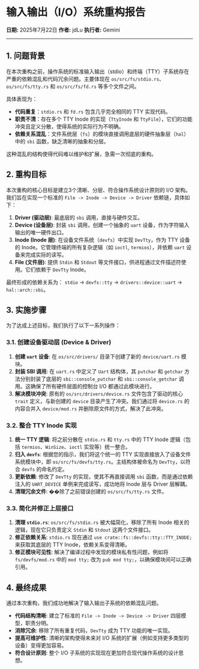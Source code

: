 # 输入输出（I/O）系统重构报告

**日期:** 2025年7月22日
**作者:** jdLu
**执行者:** Gemini

---

## 1. 问题背景

在本次重构之前，操作系统的标准输入输出（stdio）和终端（TTY）子系统存在严重的依赖混乱和代码冗余问题。主要体现在 `os/src/fs/stdio.rs`、`os/src/fs/tty.rs` 和 `os/src/fs/fd.rs` 等多个文件之间。

具体表现为：
- **代码重复**：`stdio.rs` 和 `fd.rs` 包含几乎完全相同的 TTY 实现代码。
- **职责不清**：存在多个 TTY Inode 的实现（`TtyInode` 和 `TtyFile`），它们的功能冲突且定义分散，使得系统的实际行为不明确。
- **依赖关系混乱**：文件系统层（`fs`）的模块直接调用底层的硬件抽象层（`hal`）中的 `sbi` 函数，缺乏清晰的抽象和分层。

这种混乱的结构使得代码难以维护和扩展，急需一次彻底的重构。

## 2. 重构目标

本次重构的核心目标是建立3个清晰、分层、符合操作系统设计原则的 I/O 架构。我们旨在实现一个标准的 `File -> Inode -> Device -> Driver` 依赖链，具体如下：

1.  **Driver (驱动层)**: 最底层的 `sbi` 调用，直接与硬件交互。
2.  **Device (设备层)**: 封装 `sbi` 调用，创建一个抽象的 `uart` 设备，作为字符输入输出的唯一硬件出口。
3.  **Inode (Inode 层)**: 在设备文件系统（`devfs`）中实现 `DevTty`，作为 TTY 设备的 Inode。它管理终端的所有复杂逻辑（如 `ioctl`, `termios`），并依赖 `uart` 设备来完成实际的读写。
4.  **File (文件层)**: 提供 `Stdin` 和 `Stdout` 等文件接口，供进程通过文件描述符使用。它们依赖于 `DevTty` Inode。

最终形成的依赖关系为： `stdio` -> `devfs::tty` -> `drivers::device::uart` -> `hal::arch::sbi`。

## 3. 实施步骤

为了达成上述目标，我们执行了以下一系列操作：

### 3.1. 创建设备驱动层 (Device & Driver)

1.  **创建 `uart` 设备**: 在 `os/src/drivers/` 目录下创建了新的 `device/uart.rs` 模块。
2.  **封装 SBI 调用**: 在 `uart.rs` 中定义了 `Uart` 结构体，其 `putchar` 和 `getchar` 方法分别封装了底层的 `sbi::console_putchar` 和 `sbi::console_getchar` 调用。这确保了所有硬件层面的控制台 I/O 都通过此模块进行。
3.  **解决模块冲突**: 原有的 `os/src/drivers/device.rs` 文件包含了驱动的核心 `trait` 定义，与新创建的 `device` 目录产生了冲突。我们通过将 `device.rs` 的内容合并入 `device/mod.rs` 并删除原文件的方式，解决了此冲突。

### 3.2. 整合 TTY Inode 实现

1.  **统一 TTY 逻辑**: 将之前分散在 `stdio.rs` 和 `tty.rs` 中的 TTY Inode 逻辑（包括 `termios`、`WinSize`、`ioctl` 实现等）统一整合。
2.  **归入 `devfs`**: 根据您的指示，我们将这个统一的 TTY 实现直接放入了设备文件系统模块中，即 `os/src/fs/devfs/tty.rs`。主结构体被命名为 `DevTty`，以符合 `devfs` 的命名约定。
3.  **更新依赖**: 修改了 `DevTty` 的实现，使其不再直接调用 `sbi` 函数，而是通过依赖注入的 `UART_DEVICE` 单例来完成读写，成功地将 Inode 层与 Driver 层解耦。
4.  **清理冗余文件**: ��除了之前错误创建的 `os/src/fs/tty.rs` 文件。

### 3.3. 简化并修正上层接口

1.  **清理 `stdio.rs`**: `os/src/fs/stdio.rs` 被大幅简化，移除了所有 Inode 相关的逻辑，现在它只负责定义 `Stdin` 和 `Stdout` 这两个文件接口。
2.  **修正依赖关系**: `stdio.rs` 现在通过 `use crate::fs::devfs::tty::TTY_INODE;` 来获取其底层的 TTY Inode，依赖关系变得清晰。
3.  **修正模块可见性**: 解决了编译过程中发现的模块私有性问题，例如将 `fs/devfs/mod.rs` 中的 `mod tty;` 改为 `pub mod tty;`，以确保模块间可以正确引用。

## 4. 最终成果

通过本次重构，我们成功地解决了输入输出子系统的依赖混乱问题。
- **代码结构清晰**: 建立了标准的 `File -> Inode -> Device -> Driver` 四层模型，职责分明。
- **消除冗余**: 移除了所有重复代码，`DevTty` 成为 TTY 功能的唯一实现。
- **提高可维护性**: 清晰的架构使得未来对 I/O 系统的扩展（例如支持更多类型的设备）变得更加容易。
- **符合设计原则**: 整个 I/O 子系统的实现现在更加符合现代操作系统的设计思想。
